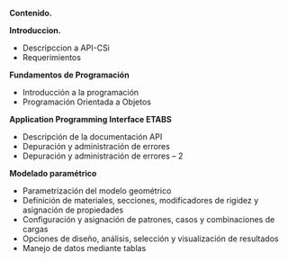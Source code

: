
**Contenido.**

**Introduccion.**

* Descripccion a API-CSi
* Requerimientos

**Fundamentos de Programación**  

* Introducción a la programación
* Programación Orientada a Objetos

**Application Programming Interface ETABS**

* Descripción de la documentación API
* Depuración y administración de errores 
* Depuración y administración de errores – 2

**Modelado paramétrico**

* Parametrización del modelo geométrico
* Definición de materiales, secciones, modificadores de rigidez y asignación de propiedades
* Configuración y asignación de patrones, casos y combinaciones de cargas
* Opciones de diseño, análisis, selección y visualización de resultados
* Manejo de datos mediante tablas